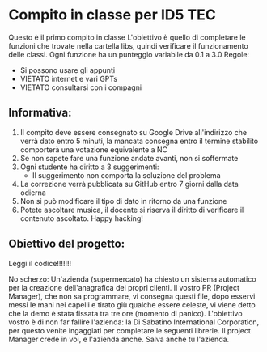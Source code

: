 # Compito in classe per ID5 TEC
Questo è il primo compito in classe
L'obiettivo è quello di completare le funzioni che trovate nella cartella
libs, quindi verificare il funzionamento delle classi.
Ogni funzione ha un punteggio variabile da 0.1 a 3.0
Regole:
 - Si possono usare gli appunti
 - VIETATO internet e vari GPTs
 - VIETATO consultarsi con i compagni

## Informativa:
1. Il compito deve essere consegnato su Google Drive all'indirizzo che verrà dato entro 5 minuti, la mancata consegna entro il termine stabilito comporterà una votazione equivalente a NC
2. Se non sapete fare una funzione andate avanti, non si soffermate
3. Ogni studente ha diritto a 3 suggerimenti:
   - Il suggerimento non comporta la soluzione del problema
4. La correzione verrà pubblicata su GitHub entro 7 giorni dalla data odierna
5. Non si può modificare il tipo di dato in ritorno da una funzione
6. Potete ascoltare musica, il docente si riserva il diritto di verificare il contenuto ascoltato.
Happy hacking!


## Obiettivo del progetto:
Leggi il codice!!!!!!!

No scherzo:
Un'azienda (supermercato) ha chiesto un sistema automatico per la creazione dell'anagrafica dei propri clienti.
Il vostro PR (Project Manager), che non sa programmare, vi consegna questi file, dopo esservi messi le mani nei capelli e tirato giù qualche essere celeste, vi viene detto che la demo è stata fissata tra tre ore (momento di panico).
L'obiettivo vostro è di non far fallire l'azienda: la Di Sabatino International Corporation, per questo venite ingaggiati per completare le seguenti librerie.
Il project Manager crede in voi, e l'azienda anche.
Salva anche tu l'azienda.
